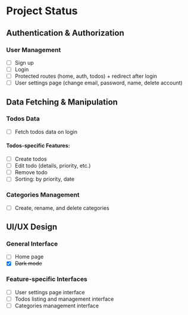 # Project Status

## Authentication & Authorization

### User Management

- [ ] Sign up
- [ ] Login
- [ ] Protected routes (home, auth, todos) + redirect after login
- [ ] User settings page (change email, password, name, delete account)

## Data Fetching & Manipulation

### Todos Data

- [ ] Fetch todos data on login

#### Todos-specific Features:

- [ ] Create todos
- [ ] Edit todo (details, priority, etc.)
- [ ] Remove todo
- [ ] Sorting: by priority, date

### Categories Management

- [ ] Create, rename, and delete categories

## UI/UX Design

### General Interface

- [ ] Home page
- [x] ~~Dark mode~~

### Feature-specific Interfaces

- [ ] User settings page interface
- [ ] Todos listing and management interface
- [ ] Categories management interface
